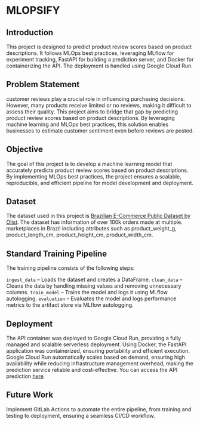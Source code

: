 # MLOPSIFY

## Introduction
This project is designed to predict product review scores based on product descriptions. It follows MLOps best practices, leveraging MLflow for experiment tracking, FastAPI for building a prediction server, and Docker for containerizing the API. The deployment is handled using Google Cloud Run.

## Problem Statement
customer reviews play a crucial role in influencing purchasing decisions. However, many products receive limited or no reviews, making it difficult to assess their quality. 
This project aims to bridge that gap by predicting product review scores based on product descriptions. By leveraging machine learning and MLOps best practices, this solution enables businesses to estimate customer sentiment even before reviews are posted. 

## Objective
The goal of this project is to develop a machine learning model that accurately predicts product review scores based on product descriptions. By implementing MLOps best practices, the project ensures a scalable, reproducible, and efficient pipeline for model development and deployment.

## Dataset
The dataset used in this project is [Brazilian E-Commerce Public Dataset by Olist](https://www.kaggle.com/datasets/olistbr/brazilian-ecommerce). The dataset has information of over 100k orders made at multiple. marketplaces in Brazil including attributes such as product_weight_g, product_length_cm, product_height_cm, product_width_cm.

## Standard Training Pipeline
The training pipeline consists of the following steps:

`ingest_data` – Loads the dataset and creates a DataFrame.
`clean_data` – Cleans the data by handling missing values and removing unnecessary columns.
`train_model` – Trains the model and logs it using MLflow autologging.
`evaluation` – Evaluates the model and logs performance metrics to the artifact store via MLflow autologging.

## Deployment
The API container was deployed to Google Cloud Run, providing a fully managed and scalable serverless deployment. Using Docker, the FastAPI application was containerized, ensuring portability and efficient execution. Google Cloud Run automatically scales based on demand, ensuring high availability while reducing infrastructure management overhead, making the prediction service reliable and cost-effective.
You can access the API prediction [here](https://mlops-project-api-v2-36719627723.us-central1.run.app/docs)

## Future Work
Implement GitLab Actions to automate the entire pipeline, from training and testing to deployment, ensuring a seamless CI/CD workflow.



